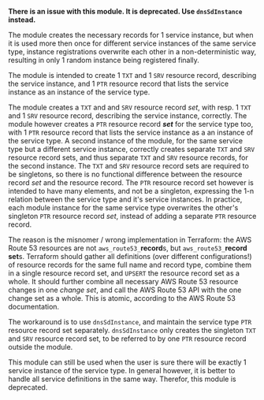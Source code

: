 **There is an issue with this module. It is deprecated. Use `dnsSdInstance` instead.**

The module creates the necessary records for 1 
service instance, but when it is used more then once for different service instances
of the same service type, instance registrations overwrite each other in a non-deterministic
way, resulting in only 1 random instance being registered finally.

The module is intended to create 1 `TXT` and 1 `SRV` resource record, describing the service instance,
and 1 `PTR` resource record that lists the service instance as an instance of the service type. 

The module creates a `TXT` and and `SRV` resource record _set_, with resp. 1 `TXT` and 1
`SRV` resource record, describing the service instance, correctly.
The module however creates a `PTR` resource record **_set_** for the service type too, with
1 `PTR` resource record that lists the service instance as a an instance of the service type.
A second instance of the module, for the same service type but a different service instance, correctly
creates separate `TXT` and `SRV` resource record sets, and thus separate `TXT` and `SRV` resource
records, for the second instance. The `TXT` and `SRV` resource record sets are required to be
singletons, so there is no functional difference between the resource record _set_ and the resource
record. The `PTR` resource record set however is intended to have many elements, and not be a singleton,
expressing the 1-n relation between the service type and it's service instances. In practice,
each module instance for the same service type overwrites the other's singleton `PTR` resource record
_set_, instead of adding a separate `PTR` resource record.

The reason is the misnomer / wrong implementation in Terraform: the AWS Route 53 resources are not
`aws_route53_`**record**s, but `aws_route53_`**record set**s. Terraform should gather all definitions
(over different configurations!) of resource records for the same full name and record type,
combine them in a single resource record set, and `UPSERT` the resource record set as a whole. It 
should further combine all necessary AWS Route 53 resource changes in one _change set_, and call 
the AWS Route 53 API with the one change set as a whole. This is atomic, according to the AWS 
Route 53 documentation.

The workaround is to use `dnsSdInstance`, and maintain the service type `PTR` resource record
set separately. `dnsSdInstance` only creates the singleton `TXT` and `SRV` resource record set, to be
referred to by one `PTR` resource record outside the module.

This module can still be used when the user is sure there will be exactly 1 service instance of the
service type. In general however, it is better to handle all service definitions in the same way.
Therefor, this module is deprecated.
